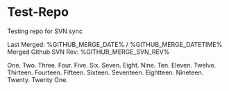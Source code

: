 Test-Repo
=========

Testing repo for SVN sync

Last Merged: %GITHUB_MERGE_DATE% / %GITHUB_MERGE_DATETIME%
Merged Github SVN Rev: %GITHUB_MERGE_SVN_REV%

One.
Two.
Three.
Four.
Five.
Six.
Seven.
Eight.
Nine.
Ten.
Eleven.
Twelve.
Thirteen.
Fourteen.
Fifteen.
Sixteen.
Seventeen.
Eightteen.
Nineteen.
Twenty.
Twenty One.

